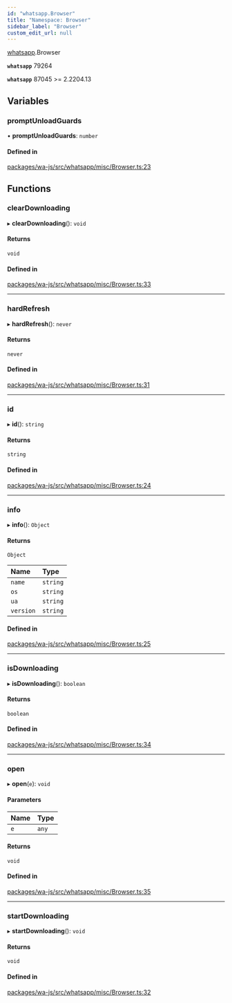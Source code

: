 ```yaml
---
id: "whatsapp.Browser"
title: "Namespace: Browser"
sidebar_label: "Browser"
custom_edit_url: null
---
```


[whatsapp](whatsapp.md).Browser

**`whatsapp`** 79264

**`whatsapp`** 87045 >= 2.2204.13

## Variables

### promptUnloadGuards

• **promptUnloadGuards**: `number`

#### Defined in

[packages/wa-js/src/whatsapp/misc/Browser.ts:23](https://github.com/wppconnect-team/wa-js/blob/main/src/whatsapp/misc/Browser.ts#L23)

## Functions

### clearDownloading

▸ **clearDownloading**(): `void`

#### Returns

`void`

#### Defined in

[packages/wa-js/src/whatsapp/misc/Browser.ts:33](https://github.com/wppconnect-team/wa-js/blob/main/src/whatsapp/misc/Browser.ts#L33)

___

### hardRefresh

▸ **hardRefresh**(): `never`

#### Returns

`never`

#### Defined in

[packages/wa-js/src/whatsapp/misc/Browser.ts:31](https://github.com/wppconnect-team/wa-js/blob/main/src/whatsapp/misc/Browser.ts#L31)

___

### id

▸ **id**(): `string`

#### Returns

`string`

#### Defined in

[packages/wa-js/src/whatsapp/misc/Browser.ts:24](https://github.com/wppconnect-team/wa-js/blob/main/src/whatsapp/misc/Browser.ts#L24)

___

### info

▸ **info**(): `Object`

#### Returns

`Object`

| Name | Type |
| :------ | :------ |
| `name` | `string` |
| `os` | `string` |
| `ua` | `string` |
| `version` | `string` |

#### Defined in

[packages/wa-js/src/whatsapp/misc/Browser.ts:25](https://github.com/wppconnect-team/wa-js/blob/main/src/whatsapp/misc/Browser.ts#L25)

___

### isDownloading

▸ **isDownloading**(): `boolean`

#### Returns

`boolean`

#### Defined in

[packages/wa-js/src/whatsapp/misc/Browser.ts:34](https://github.com/wppconnect-team/wa-js/blob/main/src/whatsapp/misc/Browser.ts#L34)

___

### open

▸ **open**(`e`): `void`

#### Parameters

| Name | Type |
| :------ | :------ |
| `e` | `any` |

#### Returns

`void`

#### Defined in

[packages/wa-js/src/whatsapp/misc/Browser.ts:35](https://github.com/wppconnect-team/wa-js/blob/main/src/whatsapp/misc/Browser.ts#L35)

___

### startDownloading

▸ **startDownloading**(): `void`

#### Returns

`void`

#### Defined in

[packages/wa-js/src/whatsapp/misc/Browser.ts:32](https://github.com/wppconnect-team/wa-js/blob/main/src/whatsapp/misc/Browser.ts#L32)
